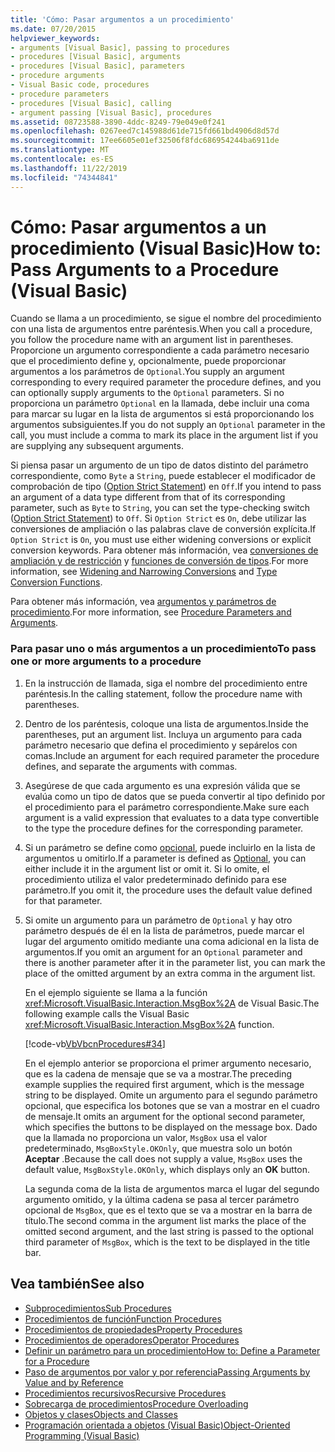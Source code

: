 ```yaml
---
title: 'Cómo: Pasar argumentos a un procedimiento'
ms.date: 07/20/2015
helpviewer_keywords:
- arguments [Visual Basic], passing to procedures
- procedures [Visual Basic], arguments
- procedures [Visual Basic], parameters
- procedure arguments
- Visual Basic code, procedures
- procedure parameters
- procedures [Visual Basic], calling
- argument passing [Visual Basic], procedures
ms.assetid: 08723588-3890-4ddc-8249-79e049e0f241
ms.openlocfilehash: 0267eed7c145988d61de715fd661bd4906d8d57d
ms.sourcegitcommit: 17ee6605e01ef32506f8fdc686954244ba6911de
ms.translationtype: MT
ms.contentlocale: es-ES
ms.lasthandoff: 11/22/2019
ms.locfileid: "74344841"
---
```

# <a name="how-to-pass-arguments-to-a-procedure-visual-basic"></a><span data-ttu-id="aad66-102">Cómo: Pasar argumentos a un procedimiento (Visual Basic)</span><span class="sxs-lookup"><span data-stu-id="aad66-102">How to: Pass Arguments to a Procedure (Visual Basic)</span></span>
<span data-ttu-id="aad66-103">Cuando se llama a un procedimiento, se sigue el nombre del procedimiento con una lista de argumentos entre paréntesis.</span><span class="sxs-lookup"><span data-stu-id="aad66-103">When you call a procedure, you follow the procedure name with an argument list in parentheses.</span></span> <span data-ttu-id="aad66-104">Proporcione un argumento correspondiente a cada parámetro necesario que el procedimiento define y, opcionalmente, puede proporcionar argumentos a los parámetros de `Optional`.</span><span class="sxs-lookup"><span data-stu-id="aad66-104">You supply an argument corresponding to every required parameter the procedure defines, and you can optionally supply arguments to the `Optional` parameters.</span></span> <span data-ttu-id="aad66-105">Si no proporciona un parámetro `Optional` en la llamada, debe incluir una coma para marcar su lugar en la lista de argumentos si está proporcionando los argumentos subsiguientes.</span><span class="sxs-lookup"><span data-stu-id="aad66-105">If you do not supply an `Optional` parameter in the call, you must include a comma to mark its place in the argument list if you are supplying any subsequent arguments.</span></span>  
  
 <span data-ttu-id="aad66-106">Si piensa pasar un argumento de un tipo de datos distinto del parámetro correspondiente, como `Byte` a `String`, puede establecer el modificador de comprobación de tipo ([Option Strict Statement](../../../../visual-basic/language-reference/statements/option-strict-statement.md)) en `Off`.</span><span class="sxs-lookup"><span data-stu-id="aad66-106">If you intend to pass an argument of a data type different from that of its corresponding parameter, such as `Byte` to `String`, you can set the type-checking switch ([Option Strict Statement](../../../../visual-basic/language-reference/statements/option-strict-statement.md)) to `Off`.</span></span> <span data-ttu-id="aad66-107">Si `Option Strict` es `On`, debe utilizar las conversiones de ampliación o las palabras clave de conversión explícita.</span><span class="sxs-lookup"><span data-stu-id="aad66-107">If `Option Strict` is `On`, you must use either widening conversions or explicit conversion keywords.</span></span> <span data-ttu-id="aad66-108">Para obtener más información, vea [conversiones de ampliación y de restricción](../../../../visual-basic/programming-guide/language-features/data-types/widening-and-narrowing-conversions.md) y [funciones de conversión de tipos](../../../../visual-basic/language-reference/functions/type-conversion-functions.md).</span><span class="sxs-lookup"><span data-stu-id="aad66-108">For more information, see [Widening and Narrowing Conversions](../../../../visual-basic/programming-guide/language-features/data-types/widening-and-narrowing-conversions.md) and [Type Conversion Functions](../../../../visual-basic/language-reference/functions/type-conversion-functions.md).</span></span>  
  
 <span data-ttu-id="aad66-109">Para obtener más información, vea [argumentos y parámetros de procedimiento](./procedure-parameters-and-arguments.md).</span><span class="sxs-lookup"><span data-stu-id="aad66-109">For more information, see [Procedure Parameters and Arguments](./procedure-parameters-and-arguments.md).</span></span>  
  
### <a name="to-pass-one-or-more-arguments-to-a-procedure"></a><span data-ttu-id="aad66-110">Para pasar uno o más argumentos a un procedimiento</span><span class="sxs-lookup"><span data-stu-id="aad66-110">To pass one or more arguments to a procedure</span></span>  
  
1. <span data-ttu-id="aad66-111">En la instrucción de llamada, siga el nombre del procedimiento entre paréntesis.</span><span class="sxs-lookup"><span data-stu-id="aad66-111">In the calling statement, follow the procedure name with parentheses.</span></span>  
  
2. <span data-ttu-id="aad66-112">Dentro de los paréntesis, coloque una lista de argumentos.</span><span class="sxs-lookup"><span data-stu-id="aad66-112">Inside the parentheses, put an argument list.</span></span> <span data-ttu-id="aad66-113">Incluya un argumento para cada parámetro necesario que defina el procedimiento y sepárelos con comas.</span><span class="sxs-lookup"><span data-stu-id="aad66-113">Include an argument for each required parameter the procedure defines, and separate the arguments with commas.</span></span>  
  
3. <span data-ttu-id="aad66-114">Asegúrese de que cada argumento es una expresión válida que se evalúa como un tipo de datos que se pueda convertir al tipo definido por el procedimiento para el parámetro correspondiente.</span><span class="sxs-lookup"><span data-stu-id="aad66-114">Make sure each argument is a valid expression that evaluates to a data type convertible to the type the procedure defines for the corresponding parameter.</span></span>  
  
4. <span data-ttu-id="aad66-115">Si un parámetro se define como [opcional](../../../../visual-basic/language-reference/modifiers/optional.md), puede incluirlo en la lista de argumentos u omitirlo.</span><span class="sxs-lookup"><span data-stu-id="aad66-115">If a parameter is defined as [Optional](../../../../visual-basic/language-reference/modifiers/optional.md), you can either include it in the argument list or omit it.</span></span> <span data-ttu-id="aad66-116">Si lo omite, el procedimiento utiliza el valor predeterminado definido para ese parámetro.</span><span class="sxs-lookup"><span data-stu-id="aad66-116">If you omit it, the procedure uses the default value defined for that parameter.</span></span>  
  
5. <span data-ttu-id="aad66-117">Si omite un argumento para un parámetro de `Optional` y hay otro parámetro después de él en la lista de parámetros, puede marcar el lugar del argumento omitido mediante una coma adicional en la lista de argumentos.</span><span class="sxs-lookup"><span data-stu-id="aad66-117">If you omit an argument for an `Optional` parameter and there is another parameter after it in the parameter list, you can mark the place of the omitted argument by an extra comma in the argument list.</span></span>  
  
     <span data-ttu-id="aad66-118">En el ejemplo siguiente se llama a la función <xref:Microsoft.VisualBasic.Interaction.MsgBox%2A> de Visual Basic.</span><span class="sxs-lookup"><span data-stu-id="aad66-118">The following example calls the Visual Basic <xref:Microsoft.VisualBasic.Interaction.MsgBox%2A> function.</span></span>  
  
     [!code-vb[VbVbcnProcedures#34](~/samples/snippets/visualbasic/VS_Snippets_VBCSharp/VbVbcnProcedures/VB/Class1.vb#34)]  
  
     <span data-ttu-id="aad66-119">En el ejemplo anterior se proporciona el primer argumento necesario, que es la cadena de mensaje que se va a mostrar.</span><span class="sxs-lookup"><span data-stu-id="aad66-119">The preceding example supplies the required first argument, which is the message string to be displayed.</span></span> <span data-ttu-id="aad66-120">Omite un argumento para el segundo parámetro opcional, que especifica los botones que se van a mostrar en el cuadro de mensaje.</span><span class="sxs-lookup"><span data-stu-id="aad66-120">It omits an argument for the optional second parameter, which specifies the buttons to be displayed on the message box.</span></span> <span data-ttu-id="aad66-121">Dado que la llamada no proporciona un valor, `MsgBox` usa el valor predeterminado, `MsgBoxStyle.OKOnly`, que muestra solo un botón **Aceptar** .</span><span class="sxs-lookup"><span data-stu-id="aad66-121">Because the call does not supply a value, `MsgBox` uses the default value, `MsgBoxStyle.OKOnly`, which displays only an **OK** button.</span></span>  
  
     <span data-ttu-id="aad66-122">La segunda coma de la lista de argumentos marca el lugar del segundo argumento omitido, y la última cadena se pasa al tercer parámetro opcional de `MsgBox`, que es el texto que se va a mostrar en la barra de título.</span><span class="sxs-lookup"><span data-stu-id="aad66-122">The second comma in the argument list marks the place of the omitted second argument, and the last string is passed to the optional third parameter of `MsgBox`, which is the text to be displayed in the title bar.</span></span>  
  
## <a name="see-also"></a><span data-ttu-id="aad66-123">Vea también</span><span class="sxs-lookup"><span data-stu-id="aad66-123">See also</span></span>

- [<span data-ttu-id="aad66-124">Subprocedimientos</span><span class="sxs-lookup"><span data-stu-id="aad66-124">Sub Procedures</span></span>](./sub-procedures.md)
- [<span data-ttu-id="aad66-125">Procedimientos de función</span><span class="sxs-lookup"><span data-stu-id="aad66-125">Function Procedures</span></span>](./function-procedures.md)
- [<span data-ttu-id="aad66-126">Procedimientos de propiedades</span><span class="sxs-lookup"><span data-stu-id="aad66-126">Property Procedures</span></span>](./property-procedures.md)
- [<span data-ttu-id="aad66-127">Procedimientos de operadores</span><span class="sxs-lookup"><span data-stu-id="aad66-127">Operator Procedures</span></span>](./operator-procedures.md)
- [<span data-ttu-id="aad66-128">Definir un parámetro para un procedimiento</span><span class="sxs-lookup"><span data-stu-id="aad66-128">How to: Define a Parameter for a Procedure</span></span>](./how-to-define-a-parameter-for-a-procedure.md)
- [<span data-ttu-id="aad66-129">Paso de argumentos por valor y por referencia</span><span class="sxs-lookup"><span data-stu-id="aad66-129">Passing Arguments by Value and by Reference</span></span>](./passing-arguments-by-value-and-by-reference.md)
- [<span data-ttu-id="aad66-130">Procedimientos recursivos</span><span class="sxs-lookup"><span data-stu-id="aad66-130">Recursive Procedures</span></span>](./recursive-procedures.md)
- [<span data-ttu-id="aad66-131">Sobrecarga de procedimientos</span><span class="sxs-lookup"><span data-stu-id="aad66-131">Procedure Overloading</span></span>](./procedure-overloading.md)
- [<span data-ttu-id="aad66-132">Objetos y clases</span><span class="sxs-lookup"><span data-stu-id="aad66-132">Objects and Classes</span></span>](../../../../visual-basic/programming-guide/language-features/objects-and-classes/index.md)
- [<span data-ttu-id="aad66-133">Programación orientada a objetos (Visual Basic)</span><span class="sxs-lookup"><span data-stu-id="aad66-133">Object-Oriented Programming (Visual Basic)</span></span>](../../concepts/object-oriented-programming.md)
